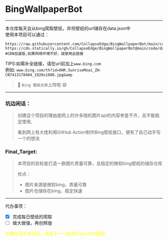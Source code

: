 # BingWallpaperBot

---
本仓库每天会从bing爬取壁纸，并将壁纸的url储存在data.json中<br>
使用本项目可以通过：
```
https://raw.githubusercontent.com/CollapseEdge/BingWallpaperBot/main/code/data.json
https://cdn.statically.io/gh/CollapseEdge/BingWallpaperBot@main/code/data.json #CDN加速版,如果网络环境不好，就使用此链接
````
TIPS:如需补全链接，请在url前加上`www.bing.com`
<br>例如: `www.bing.com/th?id=OHR.SunriseMoai_ZH-CN7413178404_1920x1080.jpg&amp`

> 🔨 `Bing 壁纸仓库`上阵啦 😄


----

### 坑边闲话：

> 创建这个项目的理由是网上的许多随机图片api的内容参差不齐，且不能稳定使用,
>
> 看到网上有大佬利用GitHub Action制作Bing壁纸接口，便有了自己动手写一个的想法

### Final_Target:

> 本项目的目标是打造一款图片质量可靠，且稳定的微软bing壁纸的储存仓库
>
> 优点：
>
> - 图片来源是微软bing，质量可靠
> - 图片也储存在bing，稳定快速

----

代办事项：

- [x] 完成每日壁纸的爬取
- [ ] 做大做强，再创辉煌

<font color=yellow>如果您喜欢本项目，就留下一个免费的star以作鼓励</font>
